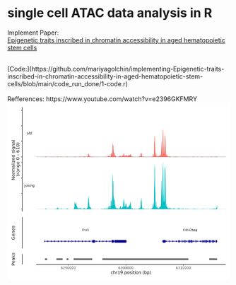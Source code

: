 # single cell ATAC data analysis in R


Implement Paper: 
<br>
[Epigenetic traits inscribed in chromatin accessibility in aged hematopoietic stem cells ](https://www.nature.com/articles/s41467-022-30440-2)

<br>
[Code:](https://github.com/mariyagolchin/implementing-Epigenetic-traits-inscribed-in-chromatin-accessibility-in-aged-hematopoietic-stem-cells/blob/main/code_run_done/1-code.r)
<br>
<br>
Refferences:
https://www.youtube.com/watch?v=e2396GKFMRY


<br>
<img src="https://github.com/mariyagolchin/implementing-Epigenetic-traits-inscribed-in-chromatin-accessibility-in-aged-hematopoietic-stem-cells/blob/main/code_run_done/Plots/coverage_plot.png" width="600" height="400" alt="UMAP Plot">

